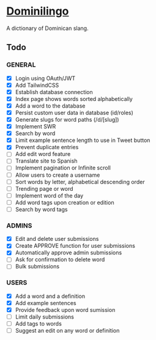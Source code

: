 # [Dominilingo](https://dominilingo.com/)

A dictionary of Dominican slang.

## Todo

### GENERAL

- [x] Login using OAuth/JWT
- [x] Add TailwindCSS
- [x] Establish database connection
- [x] Index page shows words sorted alphabetically
- [x] Add a word to the database
- [x] Persist custom user data in database (id/roles)
- [x] Generate slugs for word paths (/d/[slug])
- [x] Implement SWR
- [x] Search by word
- [x] Limit example sentence length to use in Tweet button
- [x] Prevent duplicate entries
- [ ] Add edit word feature
- [ ] Translate site to Spanish
- [ ] Implement pagination or Infinite scroll
- [ ] Allow users to create a username
- [ ] Sort words by letter, alphabetical descending order
- [ ] Trending page or word
- [ ] Implement word of the day
- [ ] Add word tags upon creation or edition
- [ ] Search by word tags

### ADMINS

- [x] Edit and delete user submissions
- [x] Create APPROVE function for user submissions
- [x] Automatically approve admin submissions
- [ ] Ask for confirmation to delete word
- [ ] Bulk submissions

### USERS

- [x] Add a word and a definition
- [x] Add example sentences
- [x] Provide feedback upon word sumission
- [ ] Limit daily submissions
- [ ] Add tags to words
- [ ] Suggest an edit on any word or definition
